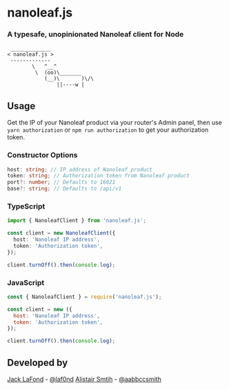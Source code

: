 # nanoleaf.js

### A typesafe, unopinionated Nanoleaf client for Node

```
 _____________
< nanoleaf.js >
 -------------
        \   ^__^
         \  (oo)\_______
            (__)\       )\/\
                ||----w |
```

## Usage

Get the IP of your Nanoleaf product via your router's Admin panel, then use `yarn authorization` or `npm run authorization` to get your authorization token.

### Constructor Options

```ts
host: string; // IP address of Nanoleaf product
token: string; // Authorization token from Nanoleaf product
port?: number; // Defaults to 16021
base?: string; // Defaults to /api/v1
```

### TypeScript

```ts
import { NanoleafClient } from 'nanoleaf.js';

const client = new NanoleafClient({
  host: 'Nanoleaf IP address',
  token: 'Authorization token',
});

client.turnOff().then(console.log);
```

### JavaScript

```js
const { NanoleafClient } = require('nanoleaf.js');

const client = new ({
  host: 'Nanoleaf IP address',
  token: 'Authorization token',
});

client.turnOff().then(console.log);
```

## Developed by

[Jack LaFond](https://github.com/jacc) - [@laf0nd](https://twitter.com/laf0nd)
[Alistair Smtih](https://github.com/aabbccsmith) - [@aabbccsmith](https://twitter.com/aabbccsmith)
